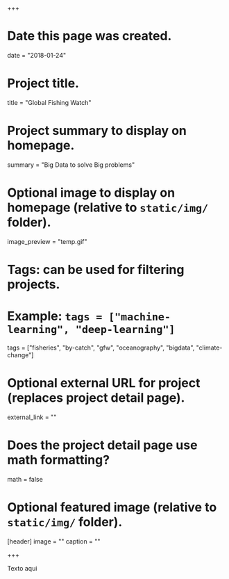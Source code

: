 +++
# Date this page was created.
date = "2018-01-24"

# Project title.
title = "Global Fishing Watch"

# Project summary to display on homepage.
summary = "Big Data to solve Big problems"

# Optional image to display on homepage (relative to `static/img/` folder).
image_preview = "temp.gif"

# Tags: can be used for filtering projects.
# Example: `tags = ["machine-learning", "deep-learning"]`
tags = ["fisheries", "by-catch", "gfw", "oceanography", "bigdata", "climate-change"]

# Optional external URL for project (replaces project detail page).
external_link = ""

# Does the project detail page use math formatting?
math = false

# Optional featured image (relative to `static/img/` folder).
[header]
image = ""
caption = ""

+++

Texto aqui
